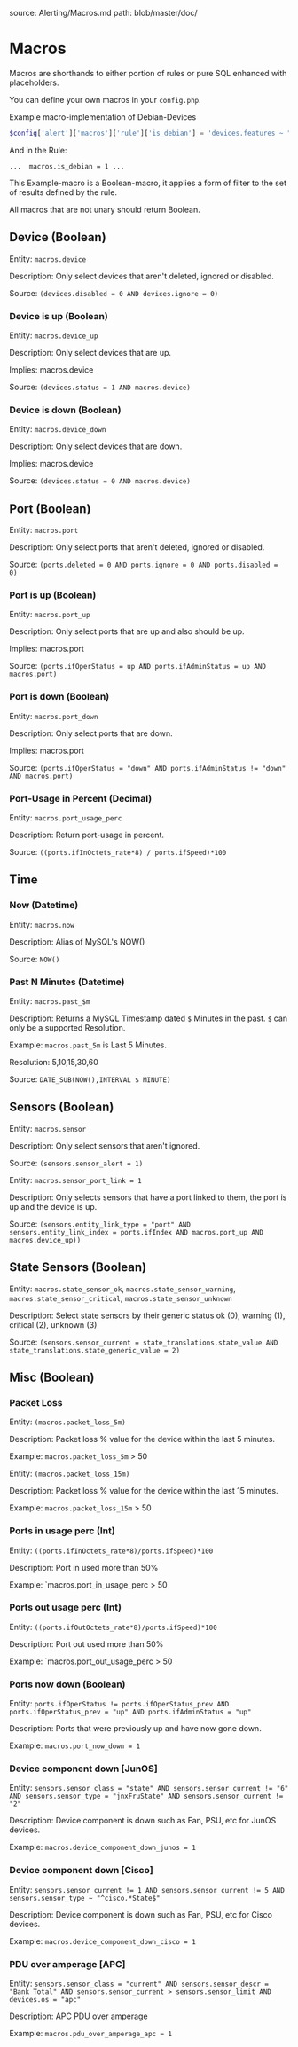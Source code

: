 source: Alerting/Macros.md
path: blob/master/doc/

# Macros

Macros are shorthands to either portion of rules or pure SQL enhanced with placeholders.

You can define your own macros in your `config.php`.

Example macro-implementation of Debian-Devices
```php
$config['alert']['macros']['rule']['is_debian'] = 'devices.features ~ "@debian@"';
```
And in the Rule:
```
...  macros.is_debian = 1 ...
```

This Example-macro is a Boolean-macro, it applies a form of filter to the set of results defined by the rule.

All macros that are not unary should return Boolean.

## Device (Boolean)

Entity: `macros.device`

Description: Only select devices that aren't deleted, ignored or disabled.

Source: `(devices.disabled = 0 AND devices.ignore = 0)`

### Device is up (Boolean)

Entity: `macros.device_up`

Description: Only select devices that are up.

Implies: macros.device

Source: `(devices.status = 1 AND macros.device)`

### Device is down (Boolean)

Entity: `macros.device_down`

Description: Only select devices that are down.

Implies: macros.device

Source: `(devices.status = 0 AND macros.device)`

## Port (Boolean)

Entity: `macros.port`

Description: Only select ports that aren't deleted, ignored or disabled.

Source: `(ports.deleted = 0 AND ports.ignore = 0 AND ports.disabled = 0)`

### Port is up (Boolean)

Entity: `macros.port_up`

Description: Only select ports that are up and also should be up.

Implies: macros.port

Source: `(ports.ifOperStatus = up AND ports.ifAdminStatus = up AND macros.port)`

### Port is down (Boolean)

Entity: `macros.port_down`

Description: Only select ports that are down.

Implies: macros.port

Source: `(ports.ifOperStatus = "down" AND ports.ifAdminStatus != "down" AND macros.port)`

### Port-Usage in Percent (Decimal)

Entity: `macros.port_usage_perc`

Description: Return port-usage in percent.

Source: `((ports.ifInOctets_rate*8) / ports.ifSpeed)*100`

## Time

### Now (Datetime)

Entity: `macros.now`

Description: Alias of MySQL's NOW()

Source: `NOW()`

### Past N Minutes (Datetime)

Entity: `macros.past_$m`

Description: Returns a MySQL Timestamp dated `$` Minutes in the past. `$` can only be a supported Resolution.

Example: `macros.past_5m` is Last 5 Minutes.

Resolution: 5,10,15,30,60

Source: `DATE_SUB(NOW(),INTERVAL $ MINUTE)`

## Sensors (Boolean)

Entity: `macros.sensor`

Description: Only select sensors that aren't ignored.

Source: `(sensors.sensor_alert = 1)`

Entity: `macros.sensor_port_link = 1`

Description: Only selects sensors that have a port linked to them, the port is up and the device is up.

Source: `(sensors.entity_link_type = "port" AND sensors.entity_link_index = ports.ifIndex AND macros.port_up AND macros.device_up))`

## State Sensors (Boolean)

Entity: `macros.state_sensor_ok`, `macros.state_sensor_warning`, `macros.state_sensor_critical`, `macros.state_sensor_unknown`

Description: Select state sensors by their generic status ok (0), warning (1), critical (2), unknown (3)

Source: `(sensors.sensor_current = state_translations.state_value AND state_translations.state_generic_value = 2)`

## Misc (Boolean)

### Packet Loss

Entity: `(macros.packet_loss_5m)`

Description: Packet loss % value for the device within the last 5 minutes.

Example: `macros.packet_loss_5m` > 50

Entity: `(macros.packet_loss_15m)`

Description: Packet loss % value for the device within the last 15 minutes.

Example: `macros.packet_loss_15m` > 50

### Ports in usage perc (Int)

Entity: `((ports.ifInOctets_rate*8)/ports.ifSpeed)*100`

Description: Port in used more than 50%

Example: `macros.port_in_usage_perc > 50

### Ports out usage perc (Int)

Entity: `((ports.ifOutOctets_rate*8)/ports.ifSpeed)*100`

Description: Port out used more than 50%

Example: `macros.port_out_usage_perc > 50

### Ports now down (Boolean)

Entity: `ports.ifOperStatus != ports.ifOperStatus_prev AND ports.ifOperStatus_prev = "up" AND ports.ifAdminStatus = "up"`

Description: Ports that were previously up and have now gone down.

Example: `macros.port_now_down = 1`

### Device component down [JunOS]

Entity: `sensors.sensor_class = "state" AND sensors.sensor_current != "6" AND sensors.sensor_type = "jnxFruState" AND sensors.sensor_current != "2"`

Description: Device component is down such as Fan, PSU, etc for JunOS devices.

Example: `macros.device_component_down_junos = 1`

### Device component down [Cisco]

Entity: `sensors.sensor_current != 1 AND sensors.sensor_current != 5 AND sensors.sensor_type ~ "^cisco.*State$"`

Description: Device component is down such as Fan, PSU, etc for Cisco devices.

Example: `macros.device_component_down_cisco = 1`

### PDU over amperage [APC]

Entity: `sensors.sensor_class = "current" AND sensors.sensor_descr = "Bank Total" AND sensors.sensor_current > sensors.sensor_limit AND devices.os = "apc"`

Description: APC PDU over amperage

Example: `macros.pdu_over_amperage_apc = 1`
